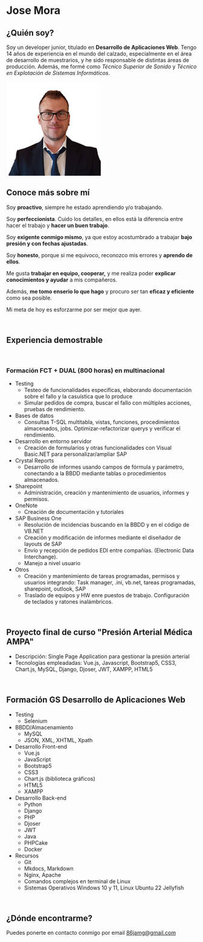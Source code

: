 # Jose Mora

## ¿Quién soy?

Soy un developer junior, titulado en **Desarrollo de Aplicaciones Web**. 
Tengo 14 años de experiencia en el mundo del calzado, especialmente en el área de desarrollo de muestrarios, y he sido responsable de distintas áreas de producción. 
Además, me formé como *Técnico Superior de Sonido* y *Técnico en Explotación de Sistemas Informáticos*.

<img src="a.png" alt="mi_foto" width="250"/>

<br/>

## Conoce más sobre mí

Soy **proactivo**, siempre he estado aprendiendo y/o trabajando.

Soy **perfeccionista**. Cuido los detalles, en ellos está la diferencia entre hacer el trabajo y **hacer un buen trabajo**.

Soy **exigente conmigo mismo**, ya que estoy acostumbrado a trabajar **bajo presión y con fechas ajustadas**.

Soy **honesto**, porque si me equivoco, reconozco mis errores y **aprendo de ellos**. 

Me gusta **trabajar en equipo, cooperar,** y me realiza poder **explicar conocimientos y ayudar** a mis compañeros.

Además, **me tomo enserio lo que hago** y procuro ser tan **eficaz y eficiente** como sea posible.

Mi meta de hoy es esforzarme por ser mejor que ayer.

<br/>

## Experiencia demostrable

<br/>

### Formación FCT + DUAL (800 horas) en multinacional
* Testing
	* Testeo de funcionalidades especificas, elaborando documentación sobre el fallo y la casuística que lo produce
	* Simular pedidos de compra, buscar el fallo con múltiples acciones, pruebas de rendimiento.
* Bases de datos
	* Consultas T-SQL multitabla, vistas, funciones, procedimientos almacenados, jobs. Optimizar-refactorizar querys y verificar el rendimiento.
* Desarrollo en entorno servidor
	* Creación de formularios y otras funcionalidades con Visual Basic.NET para personalizar/ampliar SAP
* Crystal Reports
 	* Desarrollo de informes usando campos de fórmula y parámetro, conectando a la BBDD mediante tablas o procedimientos almacenados.
* Sharepoint
	* Administración, creación y mantenimiento de usuarios, informes y permisos.
* OneNote
	* Creación de documentación y tutoriales
* SAP Business One
	* Resolución de incidencias buscando en la BBDD y en el código de VB.NET
	* Creación y modificación de informes mediante el diseñador de layouts de SAP
	* Envío y recepción de pedidos EDI entre compañías. (Electronic Data Interchange).
	* Manejo a nivel usuario
* Otros
	* Creación y mantenimiento de tareas programadas, permisos y usuarios integrando: Task manager, .ini, vb.net, tareas programadas, sharepoint, outlook, SAP
	* Traslado de equipos y HW enre puestos de trabajo. Configuración de teclados y ratones inalámbricos.

<br/>

## Proyecto final de curso "Presión Arterial Médica AMPA"
* Descripción: Single Page Application para gestionar la presión arterial
* Tecnologías empleadadas: Vue.js, Javascript, Bootstrap5, CSS3, Chart.js, MySQL, Django, Djoser, JWT, XAMPP, HTML5

<br/>

## Formación GS Desarrollo de Aplicaciones Web
* Testing
	* Selenium
* BBDD/Almacenamiento
	* MySQL
	* JSON, XML, XHTML, Xpath
* Desarrollo Front-end
	* Vue.js
	* JavaScript
	* Bootstrap5
	* CSS3
	* Chart.js (biblioteca gráficos)
	* HTML5
	* XAMPP
* Desarrollo Back-end
	* Python
	* Django
	* PHP
	* Djoser
	* JWT
	* Java
	* PHPCake
	* Docker
* Recursos
	* Git
	* Mkdocs, Markdown
	* Nginx, Apache
	* Comandos complejos en terminal de Linux
	* Sistemas Operativos Windows 10 y 11, Linux Ubuntu 22 Jellyfish


<br/>

## ¿Dónde encontrarme?

Puedes ponerte en contacto conmigo por email [86jamg@gmail.com](mailto:86jamg@gmail.com)
